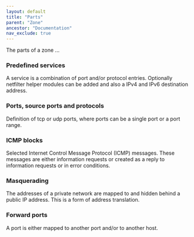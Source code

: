 ```yaml
---
layout: default
title: "Parts"
parent: "Zone"
ancestor: "Documentation"
nav_exclude: true
---
```


The parts of a zone ...

### Predefined services

A service is a combination of port and/or protocol entries. Optionally netfilter helper modules can be added and also a IPv4 and IPv6 destination address.

### Ports, source ports and protocols

Definition of tcp or udp ports, where ports can be a single port or a port range.

### ICMP blocks

Selected Internet Control Message Protocol (ICMP) messages. These messages are either information requests or created as a reply to information requests or in error conditions.

### Masquerading

The addresses of a private network are mapped to and hidden behind a public IP address. This is a form of address translation.

### Forward ports

A port is either mapped to another port and/or to another host.


